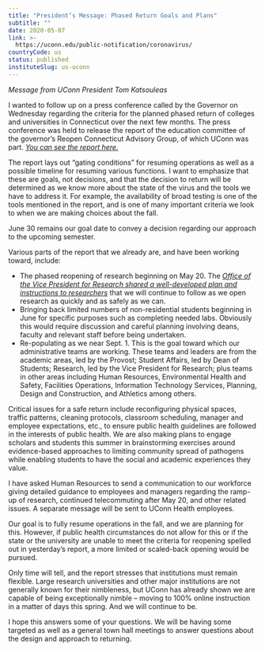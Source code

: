 ```yaml
---
title: "President’s Message: Phased Return Goals and Plans"
subtitle: ""
date: 2020-05-07
link: >-
  https://uconn.edu/public-notification/coronavirus/
countryCode: us
status: published
instituteSlug: us-uconn
---
```

_Message from UConn President Tom Katsouleas_

I wanted to follow up on a press conference called by the Governor on Wednesday regarding the criteria for the planned phased return of colleges and universities in Connecticut over the next few months. The press conference was held to release the report of the education committee of the governor’s Reopen Connecticut Advisory Group, of which UConn was part.  _[You can see the report here.](https://portal.ct.gov/-/media/Office-of-the-Governor/News/20200506-Recommendations-to-Governor-Lamont-for-a-phased-reopening-of-colleges-and-universities.pdf?la=en)_

The report lays out “gating conditions” for resuming operations as well as a possible timeline for resuming various functions. I want to emphasize that these are goals, not decisions, and that the decision to return will be determined as we know more about the state of the virus and the tools we have to address it.  For example, the availability of broad testing is one of the tools mentioned in the report, and is one of many important criteria we look to when we are making choices about the fall.

June 30 remains our goal date to convey a decision regarding our approach to the upcoming semester.

Various parts of the report that we already are, and have been working toward, include:

  * The phased reopening of research beginning on May 20. The  _[Office of the Vice President for Research shared a well-developed plan and instructions to researchers](https://ovpr.uconn.edu/covid-19-guidance-for-the-uconn-research-community/phased-process-to-reopening-research-at-uconn-and-uconn-health/)_  that we will continue to follow as we open research as quickly and as safely as we can.
  * Bringing back limited numbers of non-residential students beginning in June for specific purposes such as completing needed labs. Obviously this would require discussion and careful planning involving deans, faculty and relevant staff before being undertaken.
  * Re-populating as we near Sept. 1. This is the goal toward which our administrative teams are working. These teams and leaders are from the academic areas, led by the Provost; Student Affairs, led by Dean of Students; Research, led by the Vice President for Research; plus teams in other areas including Human Resources, Environmental Health and Safety, Facilities Operations, Information Technology Services, Planning, Design and Construction, and Athletics among others.



Critical issues for a safe return include reconfiguring physical spaces, traffic patterns, cleaning protocols, classroom scheduling, manager and employee expectations, etc., to ensure public health guidelines are followed in the interests of public health. We are also making plans to engage scholars and students this summer in brainstorming exercises around evidence-based approaches to limiting community spread of pathogens while enabling students to have the social and academic experiences they value.

I have asked Human Resources to send a communication to our workforce giving detailed guidance to employees and managers regarding the ramp-up of research, continued telecommuting after May 20, and other related issues. A separate message will be sent to UConn Health employees.

Our goal is to fully resume operations in the fall, and we are planning for this. However, if public health circumstances do not allow for this or if the state or the university are unable to meet the criteria for reopening spelled out in yesterday’s report, a more limited or scaled-back opening would be pursued.

Only time will tell, and the report stresses that institutions must remain flexible. Large research universities and other major institutions are not generally known for their nimbleness, but UConn has already shown we are capable of being exceptionally nimble – moving to 100% online instruction in a matter of days this spring. And we will continue to be.

I hope this answers some of your questions. We will be having some targeted as well as a general town hall meetings to answer questions about the design and approach to returning.
